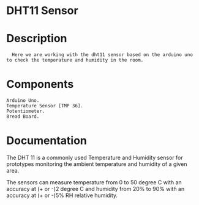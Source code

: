 # DHT11 Sensor

 # Description
      Here we are working with the dht11 sensor based on the arduino uno to check the temperature and humidity in the room.
      
 # Components
    Arduino Uno. 
    Temperature Sensor [TMP 36].
    Potentiometer.
    Bread Board.
   
 # Documentation
   The DHT 11 is a commonly used Temperature and Humidity sensor for prototypes monitoring the ambient temperature and humidity of a given area.
   
  The sensors can measure temperature from 0 to 50 degree C with an accuracy at (+ or -)2 degree C and humidity from 20% to 90% with an accuracy at (+ or -)5% RH relative humidity.
